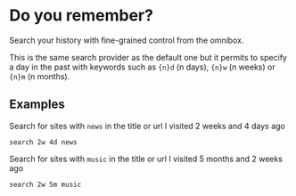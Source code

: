 Do you remember?
================

Search your history with fine-grained control from the omnibox.

This is the same search provider as the default one but it permits to specify a day in the past with keywords such as `{n}d` (n days), `{n}w` (n weeks) or `{n}m` (n months).

Examples
--------

Search for sites with `news` in the title or url I visited 2 weeks and 4 days ago
```
search 2w 4d news
```

Search for sites with `music` in the title or url I visited 5 months and 2 weeks ago

```
search 2w 5m music
```

